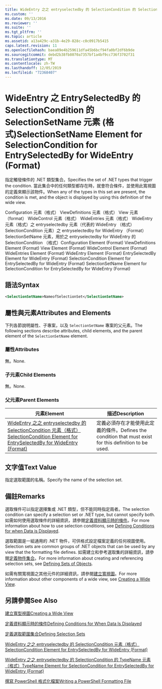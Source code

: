 ```yaml
---
title: WideEntry 之之 entryselectedby 的 SelectionCondition 的 SelectionSetName 元素（格式） |Microsoft Docs
ms.custom: ''
ms.date: 09/13/2016
ms.reviewer: ''
ms.suite: ''
ms.tgt_pltfrm: ''
ms.topic: article
ms.assetid: a13a429c-a31b-4e29-828c-c0c0917b5415
caps.latest.revision: 11
ms.openlocfilehash: baea89e4b259611dfa45b6bcf94fa0bf2df6b9de
ms.sourcegitcommit: debd2b38fb8070a7357bf1a4bf9cc736f3702f31
ms.translationtype: MT
ms.contentlocale: zh-TW
ms.lasthandoff: 12/05/2019
ms.locfileid: "72368407"
---
```

# <a name="selectionsetname-element-for-selectioncondition-for-entryselectedby-for-wideentry-format"></a><span data-ttu-id="d0374-102">WideEntry 之 EntrySelectedBy 的 SelectionCondition 的 SelectionSetName 元素 (格式)</span><span class="sxs-lookup"><span data-stu-id="d0374-102">SelectionSetName Element for SelectionCondition for EntrySelectedBy for WideEntry (Format)</span></span>

<span data-ttu-id="d0374-103">指定觸發條件的 .NET 類型集合。</span><span class="sxs-lookup"><span data-stu-id="d0374-103">Specifies the set of .NET types that trigger the condition.</span></span> <span data-ttu-id="d0374-104">當此集合中的任何類型都存在時，就會符合條件，並使用此寬視圖的定義來顯示該物件。</span><span class="sxs-lookup"><span data-stu-id="d0374-104">When any of the types in this set are present, the condition is met, and the object is displayed by using this definition of the wide view.</span></span>

<span data-ttu-id="d0374-105">Configuration 元素（格式） ViewDefinitions 元素（格式） View 元素（format） WideControl 元素（格式） WideEntries 元素（格式） WideEntry 元素（格式）之 entryselectedby 元素（代表的 WideEntry （格式） SelectionCondition 元素）之 entryselectedby for WideEntry （Format） SelectionSetName 元素，用於之 entryselectedby for WideEntry 的 SelectionCondition （格式）</span><span class="sxs-lookup"><span data-stu-id="d0374-105">Configuration Element (Format) ViewDefinitions Element (Format) View Element (Format) WideControl Element (Format) WideEntries Element (Format) WideEntry Element (Format) EntrySelectedBy Element for WideEntry (Format) SelectionCondition Element for EntrySelectedBy for WideEntry (Format) SelectionSetName Element for SelectionCondition for EntrySelectedBy for WideEntry (Format)</span></span>

## <a name="syntax"></a><span data-ttu-id="d0374-106">語法</span><span class="sxs-lookup"><span data-stu-id="d0374-106">Syntax</span></span>

```xml
<SelectionSetName>NameofSelectionSet</SelectionSetName>
```

## <a name="attributes-and-elements"></a><span data-ttu-id="d0374-107">屬性與元素</span><span class="sxs-lookup"><span data-stu-id="d0374-107">Attributes and Elements</span></span>

<span data-ttu-id="d0374-108">下列各節說明屬性、子專案，以及 `SelectionSetName` 專案的父元素。</span><span class="sxs-lookup"><span data-stu-id="d0374-108">The following sections describe attributes, child elements, and the parent element of the `SelectionSetName` element.</span></span>

### <a name="attributes"></a><span data-ttu-id="d0374-109">屬性</span><span class="sxs-lookup"><span data-stu-id="d0374-109">Attributes</span></span>

<span data-ttu-id="d0374-110">無。</span><span class="sxs-lookup"><span data-stu-id="d0374-110">None.</span></span>

### <a name="child-elements"></a><span data-ttu-id="d0374-111">子元素</span><span class="sxs-lookup"><span data-stu-id="d0374-111">Child Elements</span></span>

<span data-ttu-id="d0374-112">無。</span><span class="sxs-lookup"><span data-stu-id="d0374-112">None.</span></span>

### <a name="parent-elements"></a><span data-ttu-id="d0374-113">父元素</span><span class="sxs-lookup"><span data-stu-id="d0374-113">Parent Elements</span></span>

|<span data-ttu-id="d0374-114">元素</span><span class="sxs-lookup"><span data-stu-id="d0374-114">Element</span></span>|<span data-ttu-id="d0374-115">描述</span><span class="sxs-lookup"><span data-stu-id="d0374-115">Description</span></span>|
|-------------|-----------------|
|[<span data-ttu-id="d0374-116">WideEntry 之之 entryselectedby 的 SelectionCondition 元素（格式）</span><span class="sxs-lookup"><span data-stu-id="d0374-116">SelectionCondition Element for EntrySelectedBy for WideEntry (Format)</span></span>](./selectioncondition-element-for-entryselectedby-for-widecontrol-format.md)|<span data-ttu-id="d0374-117">定義必須存在才能使用此定義的條件。</span><span class="sxs-lookup"><span data-stu-id="d0374-117">Defines the condition that must exist for this definition to be used.</span></span>|

## <a name="text-value"></a><span data-ttu-id="d0374-118">文字值</span><span class="sxs-lookup"><span data-stu-id="d0374-118">Text Value</span></span>

<span data-ttu-id="d0374-119">指定選取範圍的名稱。</span><span class="sxs-lookup"><span data-stu-id="d0374-119">Specify the name of the selection set.</span></span>

## <a name="remarks"></a><span data-ttu-id="d0374-120">備註</span><span class="sxs-lookup"><span data-stu-id="d0374-120">Remarks</span></span>

<span data-ttu-id="d0374-121">選取條件可以指定選擇集或 .NET 類型，但不能同時指定兩者。</span><span class="sxs-lookup"><span data-stu-id="d0374-121">The selection condition can specify a selection set or .NET type, but cannot specify both.</span></span> <span data-ttu-id="d0374-122">如需如何使用選取條件的詳細資訊，請參閱[定義資料顯示時的條件](./defining-conditions-for-displaying-data.md)。</span><span class="sxs-lookup"><span data-stu-id="d0374-122">For more information about how to use selection conditions, see [Defining Conditions for when Data is Displayed](./defining-conditions-for-displaying-data.md).</span></span>

<span data-ttu-id="d0374-123">選取範圍是一組通用的 .NET 物件，可供格式設定檔案定義的任何視圖使用。</span><span class="sxs-lookup"><span data-stu-id="d0374-123">Selection sets are common groups of .NET objects that can be used by any view that the formatting file defines.</span></span> <span data-ttu-id="d0374-124">如需建立和參考選取集的詳細資訊，請參閱[定義物件集合](./defining-selection-sets.md)。</span><span class="sxs-lookup"><span data-stu-id="d0374-124">For more information about creating and referencing selection sets, see [Defining Sets of Objects](./defining-selection-sets.md).</span></span>

<span data-ttu-id="d0374-125">如需有關寬視圖之其他元件的詳細資訊，請參閱[建立寬視圖](./creating-a-wide-view.md)。</span><span class="sxs-lookup"><span data-stu-id="d0374-125">For more information about other components of a wide view, see [Creating a Wide View](./creating-a-wide-view.md).</span></span>

## <a name="see-also"></a><span data-ttu-id="d0374-126">另請參閱</span><span class="sxs-lookup"><span data-stu-id="d0374-126">See Also</span></span>

[<span data-ttu-id="d0374-127">建立寬型視圖</span><span class="sxs-lookup"><span data-stu-id="d0374-127">Creating a Wide View</span></span>](./creating-a-wide-view.md)

[<span data-ttu-id="d0374-128">定義資料顯示時的條件</span><span class="sxs-lookup"><span data-stu-id="d0374-128">Defining Conditions for When Data Is Displayed</span></span>](./defining-conditions-for-displaying-data.md)

[<span data-ttu-id="d0374-129">定義選取範圍集合</span><span class="sxs-lookup"><span data-stu-id="d0374-129">Defining Selection Sets</span></span>](./defining-selection-sets.md)

[<span data-ttu-id="d0374-130">WideEntry 之之 entryselectedby 的 SelectionCondition 元素（格式）</span><span class="sxs-lookup"><span data-stu-id="d0374-130">SelectionCondition Element for EntrySelectedBy for WideEntry (Format)</span></span>](./selectioncondition-element-for-entryselectedby-for-widecontrol-format.md)

[<span data-ttu-id="d0374-131">WideEntry 之之 entryselectedby 的 SelectionCondition 的 TypeName 元素（格式）</span><span class="sxs-lookup"><span data-stu-id="d0374-131">TypeName Element for SelectionCondition for EntrySelectedBy for WideEntry (Format)</span></span>](./typename-element-for-selectioncondition-for-entryselectedby-for-widecontrol-format.md)

[<span data-ttu-id="d0374-132">撰寫 PowerShell 格式化檔案</span><span class="sxs-lookup"><span data-stu-id="d0374-132">Writing a PowerShell Formatting File</span></span>](./writing-a-powershell-formatting-file.md)
